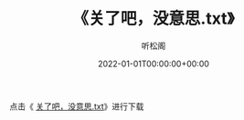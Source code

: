 ﻿---
title:  《关了吧，没意思.txt》
date:   2022-01-01T00:00:00+00:00
author: 听松阁
layout: post
permalink: /关了吧，没意思/
categories: 小说
tags: [小说]
---

点击《 [关了吧，没意思.txt](http://img.660000.xyz/bookstukust/book/bntxt/10/关了吧，没意思.txt)》进行下载